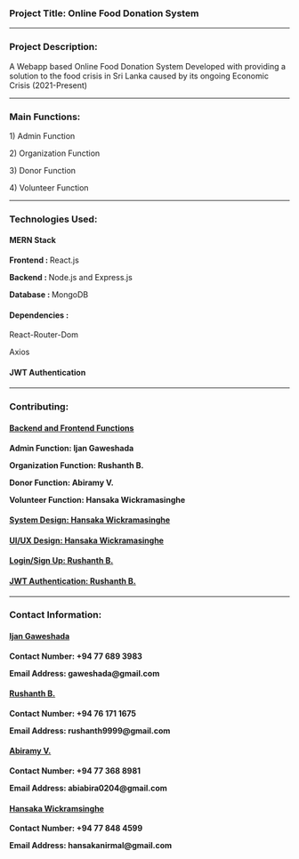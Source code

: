 <h3>Project Title: Online Food Donation System</h3>

-----------------------------------------------------------------

<h3>Project Description:</h3>
<p>A Webapp based Online Food Donation System Developed with providing a solution to the food crisis in Sri Lanka caused by its ongoing Economic Crisis (2021-Present)</p>

-----------------------------------------------------------------

<h3>Main Functions:</h3>

<p>1) Admin Function</p>
<p>2) Organization Function</p>
<p>3) Donor Function</p>
<p>4) Volunteer Function</p>

-----------------------------------------------------------------

<h3>Technologies Used:</h3>

<h4>MERN Stack</h4>
	<p><b>Frontend : </b>React.js</p>
	<p><b>Backend : </b>Node.js and Express.js</p>
	<p><b>Database : </b>MongoDB</p>

<h4>Dependencies :</h4> 
	<p>React-Router-Dom</p>
	<p>Axios</p>

<h4>JWT Authentication<h4>

-----------------------------------------------------------------
<h3>Contributing:</h3>

<h4><u>Backend and Frontend Functions</u></h4>
<p><b>Admin Function: Ijan Gaweshada</p>

<p><b>Organization Function: Rushanth B.</p>

<p><b>Donor Function: Abiramy V.</p>

<p><b>Volunteer Function: Hansaka Wickramasinghe</p>

<h4><u>System Design: Hansaka Wickramasinghe</u></h4>

<h4><u>UI/UX Design: Hansaka Wickramasinghe</u></h4>

<h4><u>Login/Sign Up: Rushanth B.</u></h4>

<h4><u>JWT Authentication: Rushanth B.</u></h4>

-----------------------------------------------------------------

<h3>Contact Information:</h3>

<h4><u>Ijan Gaweshada</u></h4>
<p>Contact Number: +94 77 689 3983</p>
<p>Email Address: gaweshada@gmail.com</p>
<p></p>
<h4><u>Rushanth B.</u></h4>
<p>Contact Number: +94 76 171 1675</p>
<p>Email Address: rushanth9999@gmail.com</p>
<p></p>
<h4><u>Abiramy V.</u></h4>
<p></p>Contact Number: +94 77 368 8981
<p></p>Email Address: abiabira0204@gmail.com
<p></p>
<h4><u>Hansaka Wickramsinghe</u></h4>
<p>Contact Number: +94 77 848 4599</p>
<p>Email Address: hansakanirmal@gmail.com</p>
